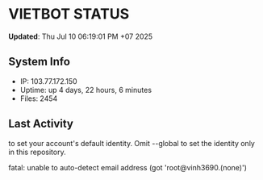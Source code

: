 # VIETBOT STATUS
**Updated**: Thu Jul 10 06:19:01 PM +07 2025

## System Info
- IP: 103.77.172.150
- Uptime: up 4 days, 22 hours, 6 minutes
- Files: 2454

## Last Activity

to set your account's default identity.
Omit --global to set the identity only in this repository.

fatal: unable to auto-detect email address (got 'root@vinh3690.(none)')
